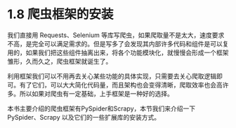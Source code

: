 # 1.8 爬虫框架的安装

我们直接用 Requests、Selenium 等库写爬虫，如果爬取量不是太大，速度要求不高，是完全可以满足需求的。但是写多了会发现其内部许多代码和组件是可以复用的，如果我们把这些组件抽离出来，将各个功能模块化，就慢慢会形成一个框架雏形，久而久之，爬虫框架就诞生了。

利用框架我们可以不用再去关心某些功能的具体实现，只需要去关心爬取逻辑即可。有了它们，可以大大简化代码量，而且架构也会变得清晰，爬取效率也会高许多。所以如果对爬虫有一定基础，上手框架是一种好的选择。

本书主要介绍的爬虫框架有PySpider和Scrapy，本节我们来介绍一下 PySpider、Scrapy 以及它们的一些扩展库的安装方式。